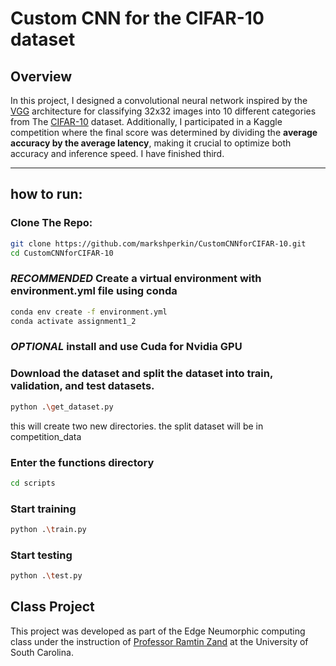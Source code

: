 
# Custom CNN for the CIFAR-10 dataset

## Overview
In this project, I designed a convolutional neural network inspired by the [VGG](https://arxiv.org/abs/1409.1556) architecture for classifying 32x32 images into 10 different categories from The [CIFAR-10](https://www.cs.toronto.edu/~kriz/cifar.html) dataset. Additionally, I participated in a Kaggle competition where the final score was determined by dividing the **average accuracy by the average latency**, making it crucial to optimize both accuracy and inference speed. I have finished third.

---
## how to run:
### Clone The Repo:
```bash
git clone https://github.com/markshperkin/CustomCNNforCIFAR-10.git
cd CustomCNNforCIFAR-10
```
### *RECOMMENDED* Create a virtual environment with environment.yml file using conda
```bash
conda env create -f environment.yml
conda activate assignment1_2
```
### *OPTIONAL* install and use Cuda for Nvidia GPU

### Download the dataset and split the dataset into train, validation, and test datasets.
```bash
python .\get_dataset.py
```
this will create two new directories. the split dataset will be in competition_data

### Enter the functions directory
```bash
cd scripts
```

### Start training
```bash
python .\train.py
```

### Start testing
```bash
python .\test.py
```

## Class Project

This project was developed as part of the Edge Neumorphic computing class under the instruction of [Professor Ramtin Zand](https://sc.edu/study/colleges_schools/engineering_and_computing/faculty-staff/zand.php) at the University of South Carolina.

